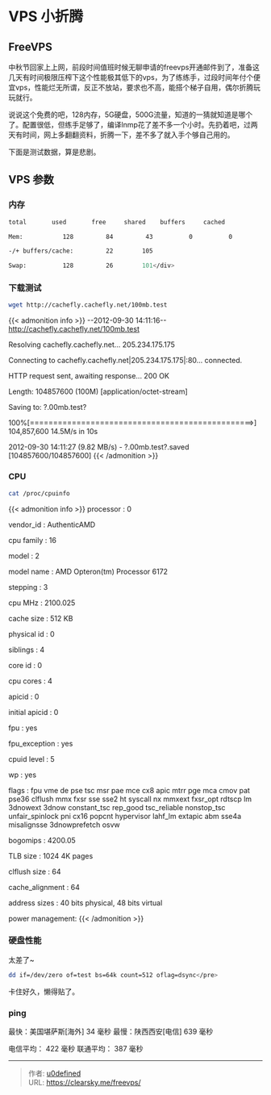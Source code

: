 # VPS 小折腾


## FreeVPS
中秋节回家上上网，前段时间值班时候无聊申请的freevps开通邮件到了，准备这几天有时间极限压榨下这个性能极其低下的vps，为了练练手，过段时间年付个便宜vps，性能烂无所谓，反正不放站，要求也不高，能搭个梯子自用，偶尔折腾玩玩就行。

说说这个免费的吧，128内存，5G硬盘，500G流量，知道的一猜就知道是哪个了。配置很低，但练手足够了，编译lnmp花了差不多一个小时。先扔着吧，过两天有时间，网上多翻翻资料，折腾一下，差不多了就入手个够自己用的。

下面是测试数据，算是悲剧。

## VPS 参数

### 内存

```bash
total       used       free     shared    buffers     cached

Mem:           128         84         43          0          0         61

-/+ buffers/cache:         22        105

Swap:          128         26        101</div>
```
### 下载测试

```bash
wget http://cachefly.cachefly.net/100mb.test
```

{{< admonition info >}}
--2012-09-30 14:11:16--  http://cachefly.cachefly.net/100mb.test

Resolving cachefly.cachefly.net... 205.234.175.175

Connecting to cachefly.cachefly.net|205.234.175.175|:80... connected.

HTTP request sent, awaiting response... 200 OK

Length: 104857600 (100M) [application/octet-stream]

Saving to: ?.00mb.test?

100%[================================================>] 104,857,600 14.5M/s   in 10s

2012-09-30 14:11:27 (9.82 MB/s) - ?.00mb.test?.saved [104857600/104857600]
{{< /admonition >}}


### CPU

```bash
cat /proc/cpuinfo
```
{{< admonition info >}}
processor	: 0

vendor_id	: AuthenticAMD

cpu family	: 16

model		: 2

model name	: AMD Opteron(tm) Processor 6172

stepping	: 3

cpu MHz		: 2100.025

cache size	: 512 KB

physical id	: 0

siblings	: 4

core id		: 0

cpu cores	: 4

apicid		: 0

initial apicid	: 0

fpu		: yes

fpu_exception	: yes

cpuid level	: 5

wp		: yes

flags		: fpu vme de pse tsc msr pae mce cx8 apic mtrr pge mca cmov pat pse36 clflush mmx fxsr sse sse2 ht syscall nx mmxext fxsr_opt rdtscp lm 3dnowext 3dnow constant_tsc rep_good tsc_reliable nonstop_tsc unfair_spinlock pni cx16 popcnt hypervisor lahf_lm extapic abm sse4a misalignsse 3dnowprefetch osvw

bogomips	: 4200.05

TLB size	: 1024 4K pages

clflush size	: 64

cache_alignment	: 64

address sizes	: 40 bits physical, 48 bits virtual

power management:
{{< /admonition >}}

### 硬盘性能

太差了~

```bash
dd if=/dev/zero of=test bs=64k count=512 oflag=dsync</pre>
```

卡住好久，懒得贴了。

### ping

最快：美国堪萨斯[海外] 34 毫秒    最慢：陕西西安[电信] 639 毫秒

电信平均： 422 毫秒    联通平均： 387 毫秒


---

> 作者: [u0defined](http://clearsky.me/)  
> URL: https://clearsky.me/freevps/  

